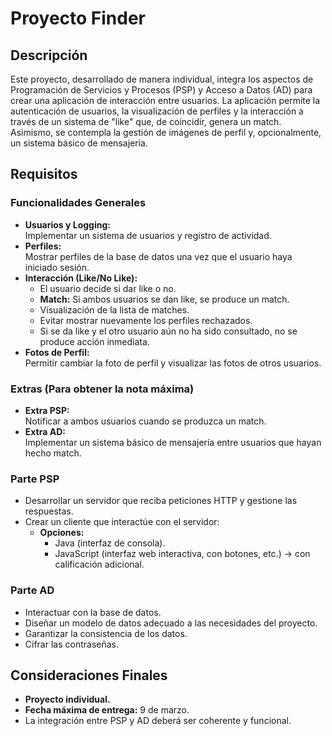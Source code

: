 # Proyecto Finder

## Descripción
Este proyecto, desarrollado de manera individual, integra los aspectos de Programación de Servicios y Procesos (PSP) y Acceso a Datos (AD) para crear una aplicación de interacción entre usuarios. La aplicación permite la autenticación de usuarios, la visualización de perfiles y la interacción a través de un sistema de "like" que, de coincidir, genera un match. Asimismo, se contempla la gestión de imágenes de perfil y, opcionalmente, un sistema básico de mensajería.

## Requisitos

### Funcionalidades Generales
- **Usuarios y Logging:**  
  Implementar un sistema de usuarios y registro de actividad.
- **Perfiles:**  
  Mostrar perfiles de la base de datos una vez que el usuario haya iniciado sesión.
- **Interacción (Like/No Like):**
  - El usuario decide si dar like o no.
  - **Match:** Si ambos usuarios se dan like, se produce un match.
  - Visualización de la lista de matches.
  - Evitar mostrar nuevamente los perfiles rechazados.
  - Si se da like y el otro usuario aún no ha sido consultado, no se produce acción inmediata.
- **Fotos de Perfil:**  
  Permitir cambiar la foto de perfil y visualizar las fotos de otros usuarios.

### Extras (Para obtener la nota máxima)
- **Extra PSP:**  
  Notificar a ambos usuarios cuando se produzca un match.
- **Extra AD:**  
  Implementar un sistema básico de mensajería entre usuarios que hayan hecho match.

### Parte PSP
- Desarrollar un servidor que reciba peticiones HTTP y gestione las respuestas.
- Crear un cliente que interactúe con el servidor:
  - **Opciones:**  
    - Java (interfaz de consola).  
    - JavaScript (interfaz web interactiva, con botones, etc.) → con calificación adicional.

### Parte AD
- Interactuar con la base de datos.
- Diseñar un modelo de datos adecuado a las necesidades del proyecto.
- Garantizar la consistencia de los datos.
- Cifrar las contraseñas.

## Consideraciones Finales
- **Proyecto individual.**
- **Fecha máxima de entrega:** 9 de marzo.
- La integración entre PSP y AD deberá ser coherente y funcional.

